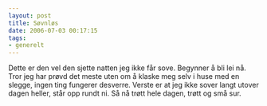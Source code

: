 ```yaml
---
layout: post
title: Søvnløs
date: 2006-07-03 00:17:15
tags: 
- generelt
---
```

Dette er den vel den sjette natten jeg ikke får sove. Begynner å bli lei nå. Tror jeg har prøvd det meste uten om å klaske meg selv i huse med en slegge, ingen ting fungerer desverre. Verste er at jeg ikke sover langt utover dagen heller, står opp rundt ni. Så nå trøtt hele dagen, trøtt og små sur.
